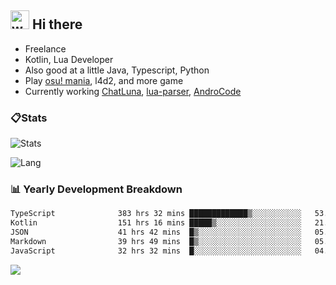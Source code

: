 ## <img alt="wave" src="https://raw.githubusercontent.com/MartinHeinz/MartinHeinz/master/wave.gif" width="30px"> Hi there

- Freelance
- Kotlin, Lua Developer
- Also good at a little Java, Typescript, Python
- Play [osu! mania](https://osu.ppy.sh/users/29808669), l4d2, and more game
- Currently working [ChatLuna](https://github.com/ChatLunaLab), [lua-parser](https://github.com/dingyi222666/lua-parser), [AndroCode](https://github.com/dingyi222666/AndroCode)

### 📋Stats

![Stats](https://github-readme-stats.vercel.app/api?username=dingyi222666&show_icons=true&icon_color=47A69E&title_color=47A69E&count_private=true)    

![Lang](https://github-readme-stats.vercel.app/api/top-langs/?username=dingyi222666&layout=compact&title_color=47A69E&hide=html,css,c,c%2B%2B)   

### 📊 Yearly Development Breakdown

<!--START_SECTION:waka-->

```txt
TypeScript              383 hrs 32 mins █████████████▒░░░░░░░░░░░   53.94 %
Kotlin                  151 hrs 16 mins █████▒░░░░░░░░░░░░░░░░░░░   21.28 %
JSON                    41 hrs 42 mins  █▒░░░░░░░░░░░░░░░░░░░░░░░   05.87 %
Markdown                39 hrs 49 mins  █▒░░░░░░░░░░░░░░░░░░░░░░░   05.60 %
JavaScript              32 hrs 32 mins  █░░░░░░░░░░░░░░░░░░░░░░░░   04.58 %
```

<!--END_SECTION:waka-->

![](https://komarev.com/ghpvc/?username=dingyi222666)
